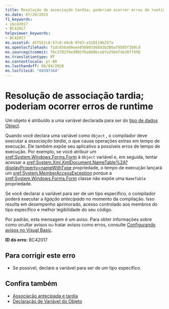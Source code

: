 ```yaml
---
title: Resolução de associação tardia; poderiam ocorrer erros de runtime
ms.date: 07/20/2015
f1_keywords:
- vbc42017
- BC42017
helpviewer_keywords:
- BC42017
ms.assetid: 45f552c8-57c6-44c0-97d3-e510119b257a
ms.openlocfilehash: f1dc656a09eee05080356892b280a79505f3b9cd
ms.sourcegitcommit: f8c270376ed905f6a8896ce0fe25b4f4b38ff498
ms.translationtype: MT
ms.contentlocale: pt-BR
ms.lasthandoff: 06/04/2020
ms.locfileid: "84397344"
---
```

# <a name="late-bound-resolution-runtime-errors-could-occur"></a>Resolução de associação tardia; poderiam ocorrer erros de runtime
Um objeto é atribuído a uma variável declarada para ser do [tipo de dados Object](../data-types/object-data-type.md).  
  
 Quando você declara uma variável como `Object` , o compilador deve executar a *associação tardia*, o que causa operações extras em tempo de execução. Ele também expõe seu aplicativo a possíveis erros de tempo de execução. Por exemplo, se você atribuir um <xref:System.Windows.Forms.Form> à `Object` variável e, em seguida, tentar acessar a <xref:System.Xml.XmlDocument.NameTable%2A?displayProperty=nameWithType> propriedade, o tempo de execução lançará um <xref:System.MemberAccessException> porque a <xref:System.Windows.Forms.Form> classe não expõe uma `NameTable` propriedade.  
  
 Se você declarar a variável para ser de um tipo específico, o compilador poderá executar a *ligação antecipada* no momento da compilação. Isso resulta em desempenho aprimorado, acesso controlado aos membros do tipo específico e melhor legibilidade do seu código.  
  
 Por padrão, esta mensagem é um aviso. Para obter informações sobre como ocultar avisos ou tratar avisos como erros, consulte [Configurando avisos no Visual Basic](/visualstudio/ide/configuring-warnings-in-visual-basic).  
  
 **ID do erro:** BC42017  
  
## <a name="to-correct-this-error"></a>Para corrigir este erro  
  
- Se possível, declare a variável para ser de um tipo específico.  
  
## <a name="see-also"></a>Confira também

- [Associação antecipada e tardia](../../programming-guide/language-features/early-late-binding/index.md)
- [Declaração de Variável do Objeto](../../programming-guide/language-features/variables/object-variable-declaration.md)
